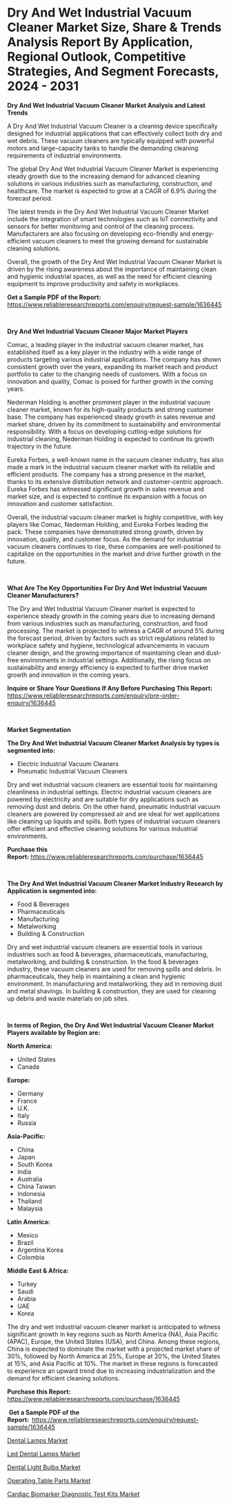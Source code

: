 <p><h1>Dry And Wet Industrial Vacuum Cleaner Market Size, Share & Trends Analysis Report By Application, Regional Outlook, Competitive Strategies, And Segment Forecasts, 2024 - 2031</h1></p><p><strong>Dry And Wet Industrial Vacuum Cleaner Market Analysis and Latest Trends</strong></p>
<p><p>A Dry And Wet Industrial Vacuum Cleaner is a cleaning device specifically designed for industrial applications that can effectively collect both dry and wet debris. These vacuum cleaners are typically equipped with powerful motors and large-capacity tanks to handle the demanding cleaning requirements of industrial environments.</p><p>The global Dry And Wet Industrial Vacuum Cleaner Market is experiencing steady growth due to the increasing demand for advanced cleaning solutions in various industries such as manufacturing, construction, and healthcare. The market is expected to grow at a CAGR of 6.9% during the forecast period. </p><p>The latest trends in the Dry And Wet Industrial Vacuum Cleaner Market include the integration of smart technologies such as IoT connectivity and sensors for better monitoring and control of the cleaning process. Manufacturers are also focusing on developing eco-friendly and energy-efficient vacuum cleaners to meet the growing demand for sustainable cleaning solutions.</p><p>Overall, the growth of the Dry And Wet Industrial Vacuum Cleaner Market is driven by the rising awareness about the importance of maintaining clean and hygienic industrial spaces, as well as the need for efficient cleaning equipment to improve productivity and safety in workplaces.</p></p>
<p><strong>Get a Sample PDF of the Report:&nbsp;</strong> <a href="https://www.reliableresearchreports.com/enquiry/request-sample/1636445">https://www.reliableresearchreports.com/enquiry/request-sample/1636445</a></p>
<p>&nbsp;</p>
<p><strong>Dry And Wet Industrial Vacuum Cleaner Major Market Players</strong></p>
<p><p>Comac, a leading player in the industrial vacuum cleaner market, has established itself as a key player in the industry with a wide range of products targeting various industrial applications. The company has shown consistent growth over the years, expanding its market reach and product portfolio to cater to the changing needs of customers. With a focus on innovation and quality, Comac is poised for further growth in the coming years.</p><p>Nederman Holding is another prominent player in the industrial vacuum cleaner market, known for its high-quality products and strong customer base. The company has experienced steady growth in sales revenue and market share, driven by its commitment to sustainability and environmental responsibility. With a focus on developing cutting-edge solutions for industrial cleaning, Nederman Holding is expected to continue its growth trajectory in the future.</p><p>Eureka Forbes, a well-known name in the vacuum cleaner industry, has also made a mark in the industrial vacuum cleaner market with its reliable and efficient products. The company has a strong presence in the market, thanks to its extensive distribution network and customer-centric approach. Eureka Forbes has witnessed significant growth in sales revenue and market size, and is expected to continue its expansion with a focus on innovation and customer satisfaction.</p><p>Overall, the industrial vacuum cleaner market is highly competitive, with key players like Comac, Nederman Holding, and Eureka Forbes leading the pack. These companies have demonstrated strong growth, driven by innovation, quality, and customer focus. As the demand for industrial vacuum cleaners continues to rise, these companies are well-positioned to capitalize on the opportunities in the market and drive further growth in the future.</p></p>
<p>&nbsp;</p>
<p><strong>What Are The Key Opportunities For Dry And Wet Industrial Vacuum Cleaner Manufacturers?</strong></p>
<p><p>The Dry and Wet Industrial Vacuum Cleaner market is expected to experience steady growth in the coming years due to increasing demand from various industries such as manufacturing, construction, and food processing. The market is projected to witness a CAGR of around 5% during the forecast period, driven by factors such as strict regulations related to workplace safety and hygiene, technological advancements in vacuum cleaner design, and the growing importance of maintaining clean and dust-free environments in industrial settings. Additionally, the rising focus on sustainability and energy efficiency is expected to further drive market growth and innovation in the coming years.</p></p>
<p><strong>Inquire or Share Your Questions If Any Before Purchasing This Report:</strong> <a href="https://www.reliableresearchreports.com/enquiry/pre-order-enquiry/1636445">https://www.reliableresearchreports.com/enquiry/pre-order-enquiry/1636445</a></p>
<p>&nbsp;</p>
<p><strong>Market Segmentation</strong></p>
<p><strong>The Dry And Wet Industrial Vacuum Cleaner Market Analysis by types is segmented into:</strong></p>
<p><ul><li>Electric Industrial Vacuum Cleaners</li><li>Pneumatic Industrial Vacuum Cleaners</li></ul></p>
<p><p>Dry and wet industrial vacuum cleaners are essential tools for maintaining cleanliness in industrial settings. Electric industrial vacuum cleaners are powered by electricity and are suitable for dry applications such as removing dust and debris. On the other hand, pneumatic industrial vacuum cleaners are powered by compressed air and are ideal for wet applications like cleaning up liquids and spills. Both types of industrial vacuum cleaners offer efficient and effective cleaning solutions for various industrial environments.</p></p>
<p><strong>Purchase this Report:&nbsp;</strong><a href="https://www.reliableresearchreports.com/purchase/1636445">https://www.reliableresearchreports.com/purchase/1636445</a></p>
<p>&nbsp;</p>
<p><strong>The Dry And Wet Industrial Vacuum Cleaner Market Industry Research by Application is segmented into:</strong></p>
<p><ul><li>Food & Beverages</li><li>Pharmaceuticals</li><li>Manufacturing</li><li>Metalworking</li><li>Building & Construction</li></ul></p>
<p><p>Dry and wet industrial vacuum cleaners are essential tools in various industries such as food & beverages, pharmaceuticals, manufacturing, metalworking, and building & construction. In the food & beverages industry, these vacuum cleaners are used for removing spills and debris. In pharmaceuticals, they help in maintaining a clean and hygienic environment. In manufacturing and metalworking, they aid in removing dust and metal shavings. In building & construction, they are used for cleaning up debris and waste materials on job sites.</p></p>
<p>&nbsp;</p>
<p><strong>In terms of Region, the Dry And Wet Industrial Vacuum Cleaner Market Players available by Region are:</strong></p>
<p>
    <p> <strong> North America: </strong>
        <ul>
            <li>United States</li>
            <li>Canada</li>
        </ul>
        </p> 
    <p> <strong> Europe: </strong>
        <ul>
            <li>Germany</li>
            <li>France</li>
            <li>U.K.</li>
            <li>Italy</li>
            <li>Russia</li>
        </ul>
        </p> 
    <p> <strong> Asia-Pacific: </strong>
        <ul>
            <li>China</li>
            <li>Japan</li>
            <li>South Korea</li>
            <li>India</li>
            <li>Australia</li>
            <li>China Taiwan</li>
            <li>Indonesia</li>
            <li>Thailand</li>
            <li>Malaysia</li>
        </ul>
        </p> 
    <p> <strong> Latin America: </strong>
        <ul>
            <li>Mexico</li>
            <li>Brazil</li>
            <li>Argentina Korea</li>
            <li>Colombia</li>
        </ul>
        </p> 
    <p> <strong> Middle East & Africa: </strong>
        <ul>
            <li>Turkey</li>
            <li>Saudi</li>
            <li>Arabia</li>
            <li>UAE</li>
            <li>Korea</li>
        </ul>
    </p>
    </p>
<p><p>The dry and wet industrial vacuum cleaner market is anticipated to witness significant growth in key regions such as North America (NA), Asia Pacific (APAC), Europe, the United States (USA), and China. Among these regions, China is expected to dominate the market with a projected market share of 30%, followed by North America at 25%, Europe at 20%, the United States at 15%, and Asia Pacific at 10%. The market in these regions is forecasted to experience an upward trend due to increasing industrialization and the demand for efficient cleaning solutions.</p></p>
<p><strong>Purchase this Report: </strong><a href="https://www.reliableresearchreports.com/purchase/1636445">https://www.reliableresearchreports.com/purchase/1636445</a></p>
<p>&nbsp;<strong>Get a Sample PDF of the Report:&nbsp;&nbsp;</strong><a href="https://www.reliableresearchreports.com/enquiry/request-sample/1636445">https://www.reliableresearchreports.com/enquiry/request-sample/1636445</a></p>
<p><strong></strong></p>
<p><p><a href="https://medium.com/@piperhickle/dental-lamps-market-trends-forecast-and-competitive-analysis-to-2031-f757c4651a77">Dental Lamps Market</a></p><p><a href="https://medium.com/@piperhickle/led-dental-lamps-market-report-reveals-the-latest-trends-and-growth-opportunities-of-this-market-9e79aee73451">Led Dental Lamps Market</a></p><p><a href="https://medium.com/@piperhickle/dental-light-bulbs-market-trends-and-market-analysis-forecasted-for-period-2024-2031-8f804ca2a657">Dental Light Bulbs Market</a></p><p><a href="https://medium.com/@piperhickle/operating-table-parts-market-trends-and-market-analysis-forecasted-for-period-2024-2031-fc3aeb4fb817">Operating Table Parts Market</a></p><p><a href="https://medium.com/@piperhickle/cardiac-biomarker-diagnostic-test-kits-market-report-reveals-the-latest-trends-and-growth-64abedc48c62">Cardiac Biomarker Diagnostic Test Kits Market</a></p></p>